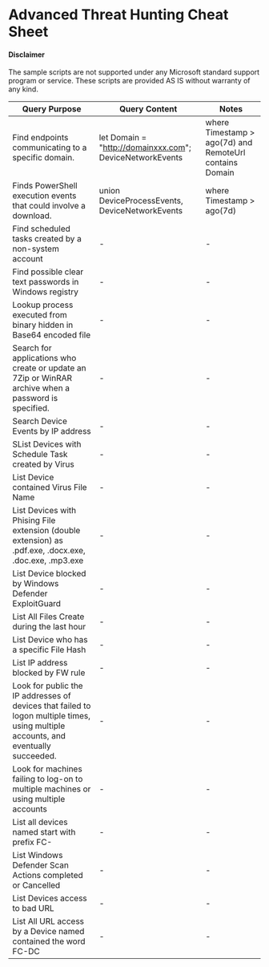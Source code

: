 # Advanced Threat Hunting Cheat Sheet
#### Disclaimer
The sample scripts are not supported under any Microsoft standard support program or service. 
These scripts are provided AS IS without warranty of any kind.

| Query Purpose | Query Content | Notes |
|---|---|---|
| Find endpoints communicating to a specific domain. | let Domain = "http://domainxxx.com"; DeviceNetworkEvents | where Timestamp > ago(7d) and RemoteUrl contains Domain | project Timestamp, DeviceName, RemotePort, RemoteUrl / top 100 by Timestamp desc  | “let” is the command to introduce variables. Variable name: “Domain” with value: “http://domainxxx.com" | 
| Finds PowerShell execution events that could involve a download. |union DeviceProcessEvents, DeviceNetworkEvents | where Timestamp > ago(7d) | where FileName in~ ("powershell.exe", "powershell_ise.exe") | where ProcessCommandLine has_any("WebClient", "DownloadFile", "DownloadData", "DownloadString", "WebRequest", "Shellcode", "http", "https") | project Timestamp, DeviceName, InitiatingProcessFileName, InitiatingProcessCommandLine, FileName, ProcessCommandLine, RemoteIP, RemoteUrl, RemotePort, RemoteIPType / top 100 by Timestamp | “union” is the command to combine multiple Device Query Tables |
| Find scheduled tasks created by a non-system account  | - | - |
| Find possible clear text passwords in Windows registry | - | - |
| Lookup process executed from binary hidden in Base64 encoded file | - | - |
| Search for applications who create or update an 7Zip or WinRAR archive when a password is specified. | - | - |
| Search Device Events by IP address  | - | - |
| SList Devices with Schedule Task created by Virus   | - | - |
| List Device contained Virus File Name   | - | - |
| List Devices with Phising File extension (double extension) as .pdf.exe, .docx.exe, .doc.exe, .mp3.exe | - | - |
| List Device blocked by Windows Defender ExploitGuard | - | - |
| List All Files Create during the last hour | - | - |
| List Device who has a specific File Hash   | - | - |
| List IP address blocked by FW rule  | - | - |
| Look for public the IP addresses of devices that failed to logon multiple times, using multiple accounts, and eventually succeeded. | - | - |
| Look for machines failing to log-on to multiple machines or using multiple accounts   | - | - |
| List all devices named start with prefix FC-   | - | - |
| List Windows Defender Scan Actions completed or Cancelled   | - | - |
| List Devices access to bad URL   | - | - |
| List All URL access by a Device named contained the word FC-DC   | - | - |
